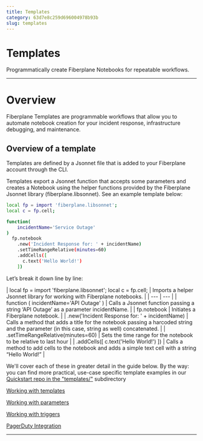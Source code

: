 ```yaml
---
title: Templates
category: 63d7e8c259d696004978b93b
slug: templates
---
```

# Templates

Programmatically create Fiberplane Notebooks for repeatable workflows.

---

# Overview

Fiberplane Templates are programmable workflows that allow you to automate notebook creation for your incident response, infrastructure debugging, and maintenance.

## **Overview of a template**

Templates are defined by a Jsonnet file that is added to your Fiberplane account through the CLI.

Templates export a Jsonnet function that accepts some parameters and creates a Notebook using the helper functions provided by the Fiberplane Jsonnet library (fiberplane.libsonnet). See an example template below:

```bash
local fp = import 'fiberplane.libsonnet';
local c = fp.cell;

function(
    incidentName='Service Outage'
)
  fp.notebook
    .new('Incident Response for: ' + incidentName)
    .setTimeRangeRelative(minutes=60)
    .addCells([
      c.text('Hello World!')
    ])
```

Let’s break it down line by line:

| local fp = import 'fiberplane.libsonnet';
local c = fp.cell; | Imports a helper Jsonnet library for working with Fiberplane notebooks. |
| --- | --- |
| function (
    incidentName='API Outage'
) | Calls a Jsonnet function passing a string ‘API Outage’ as a parameter incidentName. |
| fp.notebook | Initiates a Fiberplane notebook. |
| .new('Incident Response for: ' + incidentName) | Calls a method that adds a title for the notebook passing a harcoded string and the parameter (in this case, string as well) concatenated. |
| .setTimeRangeRelative(minutes=60) | Sets the time range for the notebook to be relative to last hour |
| .addCells([
     c.text('Hello World!')
]) | Calls a method to add cells to the notebook and adds a simple text cell with a string “Hello World!” |

We'll cover each of these in greater detail in the guide below. By the way: you can find more practical, use-case specific template examples in our [Quickstart repo in the "templates/"](http://github.com/fiberplane/quickstart) subdirectory

[Working with templates](Templates%201a94513cc97445459eb6c5789210dc13/Working%20with%20templates%20d2e5324c62d04eb58eb48f16bfb21b97.md)

[Working with parameters](Templates%201a94513cc97445459eb6c5789210dc13/Working%20with%20parameters%20902684ce8c6443d19bad01a57e844e8e.md)

[Working with triggers](Templates%201a94513cc97445459eb6c5789210dc13/Working%20with%20triggers%20173525d4dc9b4ff8af4dca5c0e30f691.md)

[PagerDuty Integration](Templates%201a94513cc97445459eb6c5789210dc13/PagerDuty%20Integration%20684aba36f974468093868cba513b6b38.md)

---
